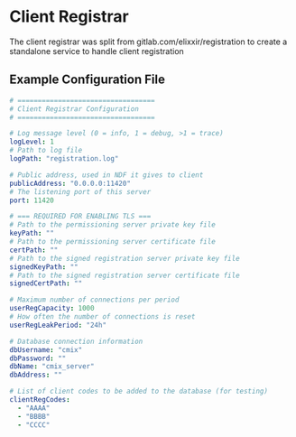 # Client Registrar

The client registrar was split from gitlab.com/elixxir/registration to create a standalone service to handle client registration

## Example Configuration File

```yaml
# ==================================
# Client Registrar Configuration
# ==================================

# Log message level (0 = info, 1 = debug, >1 = trace)
logLevel: 1
# Path to log file
logPath: "registration.log"

# Public address, used in NDF it gives to client
publicAddress: "0.0.0.0:11420"
# The listening port of this server
port: 11420

# === REQUIRED FOR ENABLING TLS ===
# Path to the permissioning server private key file
keyPath: ""
# Path to the permissioning server certificate file
certPath: ""
# Path to the signed registration server private key file
signedKeyPath: ""
# Path to the signed registration server certificate file
signedCertPath: ""

# Maximum number of connections per period
userRegCapacity: 1000
# How often the number of connections is reset
userRegLeakPeriod: "24h"

# Database connection information
dbUsername: "cmix"
dbPassword: ""
dbName: "cmix_server"
dbAddress: ""

# List of client codes to be added to the database (for testing)
clientRegCodes:
  - "AAAA"
  - "BBBB"
  - "CCCC"
```
